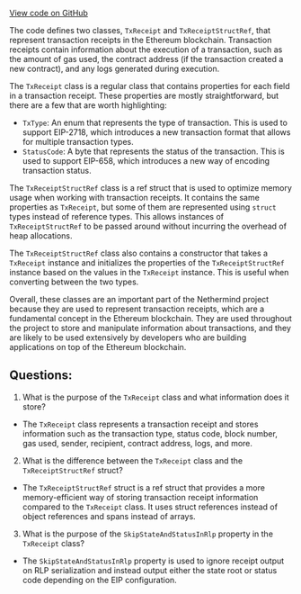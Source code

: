 [View code on GitHub](https://github.com/NethermindEth/nethermind/src/Nethermind/Nethermind.Core/TransactionReceipt.cs)

The code defines two classes, `TxReceipt` and `TxReceiptStructRef`, that represent transaction receipts in the Ethereum blockchain. Transaction receipts contain information about the execution of a transaction, such as the amount of gas used, the contract address (if the transaction created a new contract), and any logs generated during execution.

The `TxReceipt` class is a regular class that contains properties for each field in a transaction receipt. These properties are mostly straightforward, but there are a few that are worth highlighting:

- `TxType`: An enum that represents the type of transaction. This is used to support EIP-2718, which introduces a new transaction format that allows for multiple transaction types.
- `StatusCode`: A byte that represents the status of the transaction. This is used to support EIP-658, which introduces a new way of encoding transaction status.

The `TxReceiptStructRef` class is a ref struct that is used to optimize memory usage when working with transaction receipts. It contains the same properties as `TxReceipt`, but some of them are represented using `struct` types instead of reference types. This allows instances of `TxReceiptStructRef` to be passed around without incurring the overhead of heap allocations.

The `TxReceiptStructRef` class also contains a constructor that takes a `TxReceipt` instance and initializes the properties of the `TxReceiptStructRef` instance based on the values in the `TxReceipt` instance. This is useful when converting between the two types.

Overall, these classes are an important part of the Nethermind project because they are used to represent transaction receipts, which are a fundamental concept in the Ethereum blockchain. They are used throughout the project to store and manipulate information about transactions, and they are likely to be used extensively by developers who are building applications on top of the Ethereum blockchain.
## Questions: 
 1. What is the purpose of the `TxReceipt` class and what information does it store?
- The `TxReceipt` class represents a transaction receipt and stores information such as the transaction type, status code, block number, gas used, sender, recipient, contract address, logs, and more.

2. What is the difference between the `TxReceipt` class and the `TxReceiptStructRef` struct?
- The `TxReceiptStructRef` struct is a ref struct that provides a more memory-efficient way of storing transaction receipt information compared to the `TxReceipt` class. It uses struct references instead of object references and spans instead of arrays.

3. What is the purpose of the `SkipStateAndStatusInRlp` property in the `TxReceipt` class?
- The `SkipStateAndStatusInRlp` property is used to ignore receipt output on RLP serialization and instead output either the state root or status code depending on the EIP configuration.